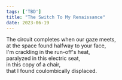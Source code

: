 ```yaml
---
tags: ['TBD']
title: "The Switch To My Renaissance"
date: 2023-06-19
---
```


The circuit completes when our gaze meets,  
at the space found halfway to your face,  
I'm crackling in the run-off's heat,  
paralyzed in this electric seat,  
in this copy of a chair,  
that I found coulombically displaced.
